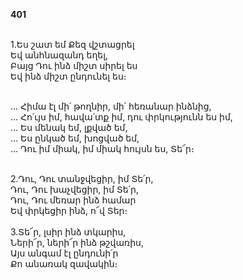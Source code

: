 **401**

\
1.Ես շատ եմ Քեզ վշտացրել\
Եվ անհնազանդ եղել,\
Բայց Դու ինձ միշտ սիրել ես\
Եվ ինձ միշտ ընդունել ես։

\
 ... Հիմա էլ մի՛ թողնիր, մի՛ հեռանար ինձնից,\
 ... Հո՛ւյս իմ, հավա՛տք իմ, դու փրկությունն ես իմ,\
 ... Ես մենակ եմ, լքված եմ,\
 ... Ես ընկած եմ, խոցված եմ,\
 ... Դու իմ միակ, իմ միակ հույսն ես, Տե՜ր։

\
2.Դու, Դու տանջվեցիր, իմ Տե՛ր,\
Դու, Դու խաչվեցիր, իմ Տե՛ր,\
Դու, Դու մեռար ինձ համար\
Եվ փրկեցիր ինձ, ո՜վ Տեր։\
\
3.Տե՜ր, լսիր ինձ տկարիս,\
Ների՜ր, ների՜ր ինձ թշվառիս,\
Այս անգամ էլ ընդունի՛ր\
Քո անառակ զավակին։
